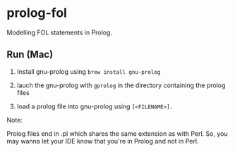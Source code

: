# prolog-fol

Modelling FOL statements in Prolog.

## Run (Mac)

1. Install gnu-prolog using `brew install gnu-prolog`

2. lauch the gnu-prolog with `gprolog` in the directory containing the prolog files 

3. load a prolog file into gnu-prolog using `[<FILENAME>].`


Note:

Prolog files end in .pl which shares the same extension as with Perl. So, you may wanna let your IDE know that you're in Prolog and not in Perl.
